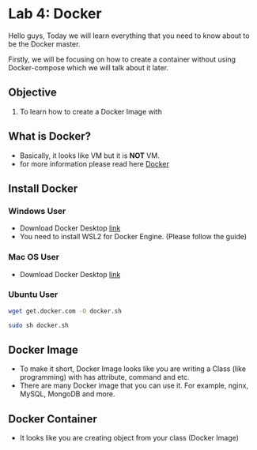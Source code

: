 # Lab 4: Docker

Hello guys, Today we will learn everything that you need to know about to be the Docker master.

Firstly, we will be focusing on how to create a container without using Docker-compose which we will talk about it later.

## Objective
1. To learn how to create a Docker Image with 

## What is Docker?
- Basically, it looks like VM but it is **NOT** VM.
- for more information please read here [Docker](https://docs.docker.com/get-started/overview/)


## Install Docker

### Windows User
- Download Docker Desktop [link](https://www.docker.com/products/docker-desktop)
- You need to install WSL2 for Docker Engine. (Please follow the guide)

### Mac OS User
- Download Docker Desktop [link](https://www.docker.com/products/docker-desktop)

### Ubuntu User
```bash
wget get.docker.com -O docker.sh
```
```bash
sudo sh docker.sh
```


## Docker Image
- To make it short, Docker Image looks like you are writing a Class (like programming) with has attribute, command and etc.
- There are many Docker image that you can use it. For example, nginx, MySQL, MongoDB and more.

## Docker Container
- It looks like you are creating object from your class (Docker Image)